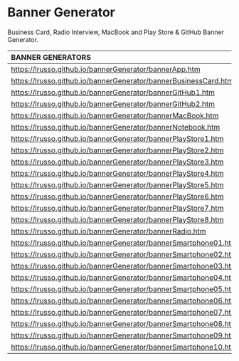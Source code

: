 # Banner Generator

Business Card, Radio Interview, MacBook and Play Store & GitHub Banner Generator.

| BANNER GENERATORS | 
| :------------ |
| https://lrusso.github.io/bannerGenerator/bannerApp.htm |
| https://lrusso.github.io/bannerGenerator/bannerBusinessCard.htm |
| https://lrusso.github.io/bannerGenerator/bannerGitHub1.htm |
| https://lrusso.github.io/bannerGenerator/bannerGitHub2.htm |
| https://lrusso.github.io/bannerGenerator/bannerMacBook.htm |
| https://lrusso.github.io/bannerGenerator/bannerNotebook.htm |
| https://lrusso.github.io/bannerGenerator/bannerPlayStore1.htm |
| https://lrusso.github.io/bannerGenerator/bannerPlayStore2.htm |
| https://lrusso.github.io/bannerGenerator/bannerPlayStore3.htm |
| https://lrusso.github.io/bannerGenerator/bannerPlayStore4.htm |
| https://lrusso.github.io/bannerGenerator/bannerPlayStore5.htm |
| https://lrusso.github.io/bannerGenerator/bannerPlayStore6.htm |
| https://lrusso.github.io/bannerGenerator/bannerPlayStore7.htm |
| https://lrusso.github.io/bannerGenerator/bannerPlayStore8.htm |
| https://lrusso.github.io/bannerGenerator/bannerRadio.htm |
| https://lrusso.github.io/bannerGenerator/bannerSmartphone01.htm |
| https://lrusso.github.io/bannerGenerator/bannerSmartphone02.htm |
| https://lrusso.github.io/bannerGenerator/bannerSmartphone03.htm |
| https://lrusso.github.io/bannerGenerator/bannerSmartphone04.htm |
| https://lrusso.github.io/bannerGenerator/bannerSmartphone05.htm |
| https://lrusso.github.io/bannerGenerator/bannerSmartphone06.htm |
| https://lrusso.github.io/bannerGenerator/bannerSmartphone07.htm |
| https://lrusso.github.io/bannerGenerator/bannerSmartphone08.htm |
| https://lrusso.github.io/bannerGenerator/bannerSmartphone09.htm |
| https://lrusso.github.io/bannerGenerator/bannerSmartphone10.htm |
